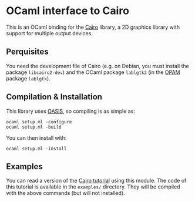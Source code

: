 OCaml interface to Cairo
========================

This is an OCaml binding for the
[Cairo](http://www.cairographics.org/) library, a 2D graphics library
with support for multiple output devices.

Perquisites
-----------

You need the development file of Cairo (e.g. on Debian, you must
install the package ``libcairo2-dev``) and the OCaml package
``lablgtk2`` (in the [OPAM](http://opam.ocamlpro.com/) package
``lablgtk``).

Compilation & Installation
--------------------------

This library uses [OASIS](http://oasis.forge.ocamlcore.org/), so
compiling is as simple as:

    ocaml setup.ml -configure
	ocaml setup.ml -build

You can then install with:

	ocaml setup.ml -install


Examples
--------

You can read a version of the
[Cairo tutorial](http://cairo.forge.ocamlcore.org/tutorial/) using
this module.  The code of this tutorial is available in the
``examples/`` directory.  They will be compiled with the above
commands (but will not installed).
